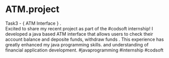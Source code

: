 # ATM.project
Task3 - { ATM Interface } .  
Excited to share my recent project as part of the #codsoft internship!
I developed a java based ATM interface that allows users to check their account balance and deposite funds, withdraw funds . 
This experience has greatly enhanced my java programming skills. and understanding of financial application development.
#javaprogramming  #internship  #codsoft

